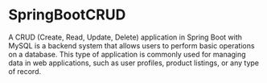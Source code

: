 # SpringBootCRUD
A CRUD (Create, Read, Update, Delete) application in Spring Boot with MySQL is a backend system that allows users to perform basic operations on a database. This type of application is commonly used for managing data in web applications, such as user profiles, product listings, or any type of record.
